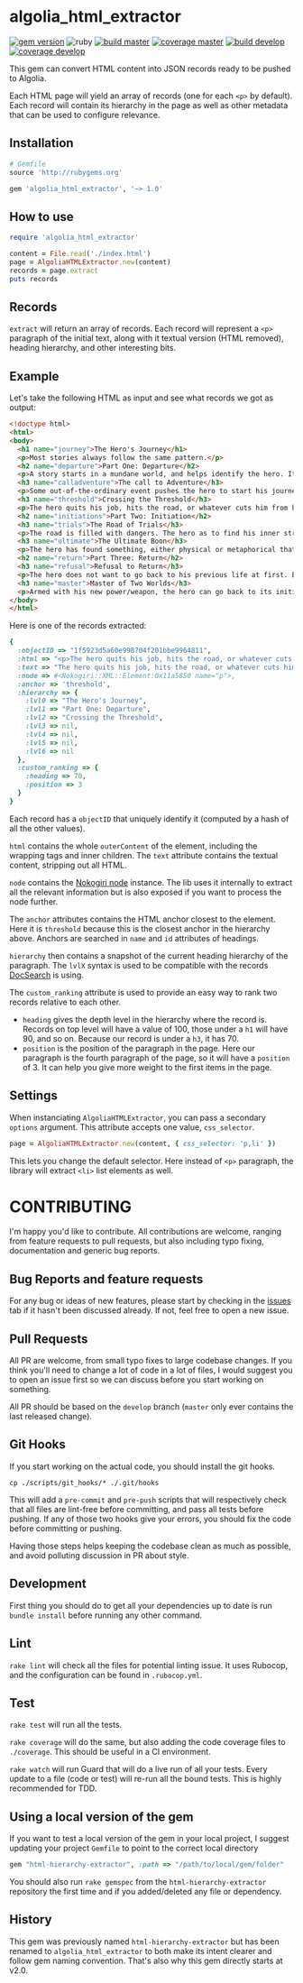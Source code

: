 # algolia_html_extractor

[![gem version][1]](https://rubygems.org/gems/algolia_html_extractor)
![ruby][2]
[![build master][3]](https://travis-ci.org/algolia/html-extractor)
[![coverage master][4]](https://coveralls.io/github/algolia/html-extractor?branch=master)
[![build develop][5]](https://travis-ci.org/algolia/html-extractor)
[![coverage develop][6]](https://coveralls.io/github/algolia/html-extractor?branch=develop)

This gem can convert HTML content into JSON records ready to be pushed to
Algolia.

Each HTML page will yield an array of records (one for each `<p>` by default).
Each record will contain its hierarchy in the page as well as other metadata
that can be used to configure relevance.

## Installation

```ruby
# Gemfile
source 'http://rubygems.org'

gem 'algolia_html_extractor', '~> 1.0'
```

## How to use

```ruby
require 'algolia_html_extractor'

content = File.read('./index.html')
page = AlgoliaHTMLExtractor.new(content)
records = page.extract
puts records
```

## Records

`extract` will return an array of records. Each record will represent a `<p>`
paragraph of the initial text, along with it textual version (HTML removed),
heading hierarchy, and other interesting bits.

## Example

Let's take the following HTML as input and see what records we got as output:

```html
<!doctype html>
<html>
<body>
  <h1 name="journey">The Hero's Journey</h1>
  <p>Most stories always follow the same pattern.</p>
  <h2 name="departure">Part One: Departure</h2>
  <p>A story starts in a mundane world, and helps identify the hero. It helps puts all the achievements of the story into perspective.</p>
  <h3 name="calladventure">The call to Adventure</h3>
  <p>Some out-of-the-ordinary event pushes the hero to start his journey.</p>
  <h3 name="threshold">Crossing the Threshold</h3>
  <p>The hero quits his job, hits the road, or whatever cuts him from his previous life.</p>
  <h2 name="initiations">Part Two: Initiation</h2>
  <h3 name="trials">The Road of Trials</h3>
  <p>The road is filled with dangers. The hero as to find his inner strength to overcome them.</p>
  <h3 name="ultimate">The Ultimate Boon</h3>
  <p>The hero has found something, either physical or metaphorical that changes him.</p>
  <h2 name="return">Part Three: Return</h2>
  <h3 name="refusal">Refusal to Return</h3>
  <p>The hero does not want to go back to his previous life at first. But then, an event will make him change his mind.</p>
  <h3 name="master">Master of Two Worlds</h3>
  <p>Armed with his new power/weapon, the hero can go back to its initial world and fix all the issues he had there.</p>
</body>
</html>
```

Here is one of the records extracted:

```ruby
{
  :objectID => "1f5923d5a60e998704f201bbe9964811",
  :html => "<p>The hero quits his job, hits the road, or whatever cuts him from his previous life.</p>",
  :text => "The hero quits his job, hits the road, or whatever cuts him from his previous life.",
  :node => #<Nokogiri::XML::Element:0x11a5850 name="p">,
  :anchor => 'threshold',
  :hierarchy => {
    :lvl0 => "The Hero's Journey",
    :lvl1 => "Part One: Departure",
    :lvl2 => "Crossing the Threshold",
    :lvl3 => nil,
    :lvl4 => nil,
    :lvl5 => nil,
    :lvl6 => nil
  },
  :custom_ranking => {
    :heading => 70,
    :position => 3
  }
}
```

Each record has a `objectID` that uniquely identify it (computed by a hash of all
the other values).

`html` contains the whole `outerContent` of the element, including the wrapping
tags and inner children. The `text` attribute contains the textual content,
stripping out all HTML.

`node` contains the [Nokogiri node][8] instance. The lib uses it internally to
extract all the relevant information but is also exposed if you want to process
the node further.

The `anchor` attributes contains the HTML anchor closest to the element. Here it
is `threshold` because this is the closest anchor in the hierarchy above.
Anchors are searched in `name` and `id` attributes of headings.

`hierarchy` then contains a snapshot of the current heading hierarchy of the
paragraph. The `lvlX` syntax is used to be compatible with the records
[DocSearch][9] is using.

The `custom_ranking` attribute is used to provide an easy way to rank two records
relative to each other.

- `heading` gives the depth level in the hierarchy where the record is. Records
  on top level will have a value of 100, those under a `h1` will have 90, and so
  on. Because our record is under a `h3`, it has 70.
- `position` is the position of the paragraph in the page. Here our paragraph is
  the fourth paragraph of the page, so it will have a `position` of 3. It can
  help you give more weight to the first items in the page.

## Settings

When instanciating `AlgoliaHTMLExtractor`, you can pass a secondary `options`
argument. This attribute accepts one value, `css_selector`.

```ruby
page = AlgoliaHTMLExtractor.new(content, { css_selector: 'p,li' })
```

This lets you change the default selector. Here instead of `<p>` paragraph,
the library will extract `<li>` list elements as well.

# CONTRIBUTING

I'm happy you'd like to contribute. All contributions are welcome, ranging from
feature requests to pull requests, but also including typo fixing, documentation
and generic bug reports.

## Bug Reports and feature requests

For any bug or ideas of new features, please start by checking in the
[issues][10] tab if
it hasn't been discussed already. If not, feel free to open a new issue.

## Pull Requests

All PR are welcome, from small typo fixes to large codebase changes. If you
think you'll need to change a lot of code in a lot of files, I would suggest you
to open an issue first so we can discuss before you start working on something.

All PR should be based on the `develop` branch (`master` only ever contains the
last released change).

## Git Hooks

If you start working on the actual code, you should install the git hooks.

```
cp ./scripts/git_hooks/* ./.git/hooks
```

This will add a `pre-commit` and `pre-push` scripts that will respectively check
that all files are lint-free before committing, and pass all tests before
pushing. If any of those two hooks give your errors, you should fix the code
before committing or pushing.

Having those steps helps keeping the codebase clean as much as possible, and
avoid polluting discussion in PR about style.

## Development

First thing you should do to get all your dependencies up to date is run `bundle
install` before running any other command.

## Lint

`rake lint` will check all the files for potential linting issue. It uses
Rubocop, and the configuration can be found in `.rubocop.yml`.

## Test

`rake test` will run all the tests.

`rake coverage` will do the same, but also adding the code coverage files to
`./coverage`. This should be useful in a CI environment.

`rake watch` will run Guard that will do a live run of all your tests. Every
update to a file (code or test) will re-run all the bound tests. This is highly
recommended for TDD.

## Using a local version of the gem

If you want to test a local version of the gem in your local project, I suggest
updating your project `Gemfile` to point to the correct local directory

```ruby
gem "html-hierarchy-extractor", :path => "/path/to/local/gem/folder"
```

You should also run `rake gemspec` from the `html-hierarchy-extractor`
repository the first time and if you added/deleted any file or dependency.

## History

This gem was previously named `html-hierarchy-extractor` but has been renamed to
`algolia_html_extractor` to both make its intent clearer and follow gem naming
convention. That's also why this gem directly starts at v2.0.


[1]: https://badge.fury.io/rb/algolia_html_extractor.svg
[2]: https://img.shields.io/badge/ruby-%3E%3D%202.3.0-green.svg
[3]: https://img.shields.io/badge/dynamic/json.svg?label=build%3Amaster&query=value&uri=https%3A%2F%2Fimg.shields.io%2Ftravis%2Falgolia%2Fhtml-extractor.json%3Fbranch%3Dmaster
[4]: https://img.shields.io/badge/dynamic/json.svg?label=coverage%3Amaster&colorB=&prefix=&suffix=%25&query=$.covered_percent&uri=https%3A%2F%2Fcoveralls.io%2Fgithub%2Falgolia%2Fhtml-extractor.json%3Fbranch%3Dmaster
[5]: https://img.shields.io/badge/dynamic/json.svg?label=build%3Adevelop&query=value&uri=https%3A%2F%2Fimg.shields.io%2Ftravis%2Falgolia%2Fhtml-extractor.json%3Fbranch%3Ddevelop
[6]: https://img.shields.io/badge/dynamic/json.svg?label=coverage%3Adevelop&colorB=&prefix=&suffix=%25&query=$.covered_percent&uri=https%3A%2F%2Fcoveralls.io%2Fgithub%2Falgolia%2Fhtml-extractor.json%3Fbranch%3Ddevelop
[7]: #Settings
[8]: http://www.rubydoc.info/github/sparklemotion/nokogiri/Nokogiri/XML/Node
[9]: https://community.algolia.com/docsearch/
[10]: https://github.com/pixelastic/html-hierarchy-extractor/issues
